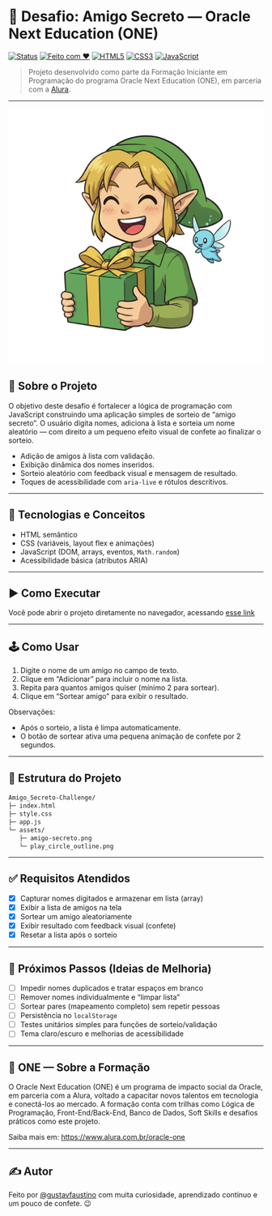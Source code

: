 # 🎁 Desafio: Amigo Secreto — Oracle Next Education (ONE)

[![Status](https://img.shields.io/badge/Status-Em%20Andamento-yellow)]()
[![Feito com ♥](https://img.shields.io/badge/Feito%20com-❤-c408b2)]()
[![HTML5](https://img.shields.io/badge/HTML5-orange)]()
[![CSS3](https://img.shields.io/badge/CSS3-blue)]()
[![JavaScript](https://img.shields.io/badge/JavaScript-ES6+-yellow)]()

> Projeto desenvolvido como parte da Formação Iniciante em Programação do programa Oracle Next Education (ONE), em parceria com a [Alura](https://www.alura.com.br/).

---

![Preview do projeto Amigo Secreto](assets/amigo-secreto.png)

## 📌 Sobre o Projeto

O objetivo deste desafio é fortalecer a lógica de programação com JavaScript construindo uma aplicação simples de sorteio de “amigo secreto”. O usuário digita nomes, adiciona à lista e sorteia um nome aleatório — com direito a um pequeno efeito visual de confete ao finalizar o sorteio.

- Adição de amigos à lista com validação.
- Exibição dinâmica dos nomes inseridos.
- Sorteio aleatório com feedback visual e mensagem de resultado.
- Toques de acessibilidade com `aria-live` e rótulos descritivos.

---

## 🧠 Tecnologias e Conceitos

- HTML semântico
- CSS (variáveis, layout flex e animações)
- JavaScript (DOM, arrays, eventos, `Math.random`)
- Acessibilidade básica (atributos ARIA)

---

## ▶️ Como Executar

Você pode abrir o projeto diretamente no navegador, acessando [esse link](http://amigo-secreto-challenge-one-ggfo.s3-website-us-east-1.amazonaws.com/)

---

## 🕹️ Como Usar

1. Digite o nome de um amigo no campo de texto.
2. Clique em “Adicionar” para incluir o nome na lista.
3. Repita para quantos amigos quiser (mínimo 2 para sortear).
4. Clique em “Sortear amigo” para exibir o resultado.

Observações:

- Após o sorteio, a lista é limpa automaticamente.
- O botão de sortear ativa uma pequena animação de confete por 2 segundos.

---

## 📂 Estrutura do Projeto

```
Amigo_Secreto-Challenge/
├─ index.html
├─ style.css
├─ app.js
└─ assets/
   ├─ amigo-secreto.png
   └─ play_circle_outline.png
```

---

## ✅ Requisitos Atendidos

- [x] Capturar nomes digitados e armazenar em lista (array)
- [x] Exibir a lista de amigos na tela
- [x] Sortear um amigo aleatoriamente
- [x] Exibir resultado com feedback visual (confete)
- [x] Resetar a lista após o sorteio

---

## 🚀 Próximos Passos (Ideias de Melhoria)

- [ ] Impedir nomes duplicados e tratar espaços em branco
- [ ] Remover nomes individualmente e “limpar lista”
- [ ] Sortear pares (mapeamento completo) sem repetir pessoas
- [ ] Persistência no `localStorage`
- [ ] Testes unitários simples para funções de sorteio/validação
- [ ] Tema claro/escuro e melhorias de acessibilidade

---

## 🧩 ONE — Sobre a Formação

O Oracle Next Education (ONE) é um programa de impacto social da Oracle, em parceria com a Alura, voltado a capacitar novos talentos em tecnologia e conectá-los ao mercado. A formação conta com trilhas como Lógica de Programação, Front-End/Back-End, Banco de Dados, Soft Skills e desafios práticos como este projeto.

Saiba mais em: https://www.alura.com.br/oracle-one

---

## ✍️ Autor

Feito por [@gustavfaustino](https://github.com/gustavfaustino) com muita curiosidade, aprendizado contínuo e um pouco de confete. 😉
